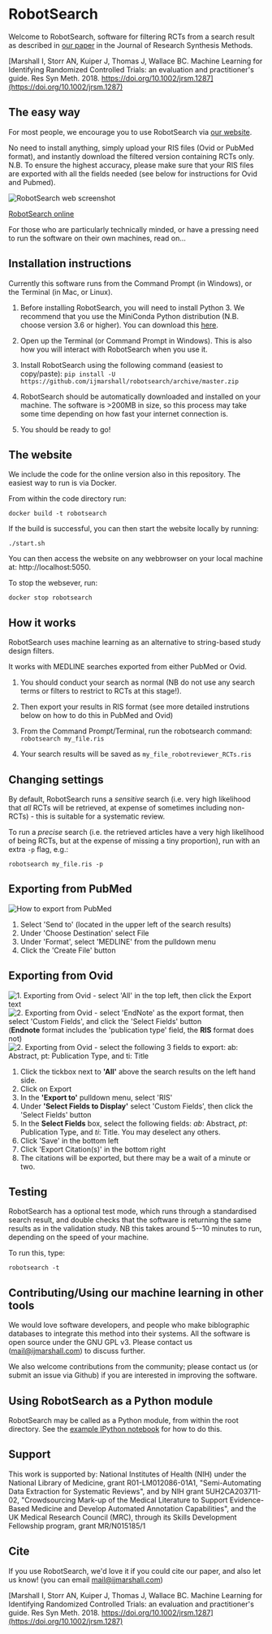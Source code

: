 # RobotSearch

Welcome to RobotSearch, software for filtering RCTs from a search result as described in [our paper](https://doi.org/10.1002/jrsm.1287) in the Journal of Research Synthesis Methods.

[Marshall I, Storr AN, Kuiper J, Thomas J, Wallace BC. Machine Learning for Identifying Randomized Controlled Trials: an evaluation and practitioner's guide. Res Syn Meth. 2018. https://doi.org/10.1002/jrsm.1287](https://doi.org/10.1002/jrsm.1287)

## The easy way

For most people, we encourage you to use RobotSearch via [our website](https://robotsearch.vortext.systems).

No need to install anything, simply upload your RIS files (Ovid or PubMed format), and instantly download the filtered version containing RCTs only.
N.B. To ensure the highest accuracy, please make sure that your RIS files are exported with all the fields needed (see below for instructions for Ovid and Pubmed).

![RobotSearch web screenshot](rsw.png)

[RobotSearch online](https://robotsearch.vortext.systems)

For those who are particularly technically minded, or have a pressing need to run the software on their own machines, read on...


## Installation instructions

Currently this software runs from the Command Prompt (in Windows), or the Terminal (in Mac, or Linux).

1. Before installing RobotSearch, you will need to install Python 3. We recommend that you use the MiniConda Python distribution (N.B. choose version 3.6 or higher). You can download this [here](https://conda.io/miniconda.html).

2. Open up the Terminal (or Command Prompt in Windows). This is also how you will interact with RobotSearch when you use it.

3. Install RobotSearch using the following command (easiest to copy/paste):
	`pip install -U https://github.com/ijmarshall/robotsearch/archive/master.zip`

4. RobotSearch should be automatically downloaded and installed on your machine. The software is >200MB in size, so this process may take some time depending on how fast your internet connection is.

5. You should be ready to go!

## The website

We include the code for the online version also in this repository.
The easiest way to run is via Docker.

From within the code directory run:
```
docker build -t robotsearch
```

If the build is successful, you can then start the website locally by running:

```
./start.sh
```

You can then access the website on any webbrowser on your local machine at: http://localhost:5050.

To stop the websever, run:
```
docker stop robotsearch
```

## How it works

RobotSearch uses machine learning as an alternative to string-based study design filters.

It works with MEDLINE searches exported from either PubMed or Ovid. 

1. You should conduct your search as normal (NB do not use any search terms or filters to restrict to RCTs at this stage!).

2. Then export your results in RIS format (see more detailed instrutions below on how to do this in PubMed and Ovid)

3. From the Command Prompt/Terminal, run the robotsearch command:
`robotsearch my_file.ris`

4. Your search results will be saved as `my_file_robotreviewer_RCTs.ris`

## Changing settings

By default, RobotSearch runs a *sensitive* search (i.e. very high likelihood that *all* RCTs will be retrieved, at expense of sometimes including non-RCTs) - this is suitable for a systematic review.

To run a *precise* search (i.e. the retrieved articles have a very high likelihood of being RCTs, but at the expense of missing a tiny proportion), run with an extra `-p` flag, e.g.:

`robotsearch my_file.ris -p`


## Exporting from PubMed

![How to export from PubMed](pubmed_export.png)

1. Select 'Send to' (located in the upper left of the search results)
2. Under 'Choose Destination' select File
3. Under 'Format', select 'MEDLINE' from the pulldown menu
4. Click the 'Create File' button

## Exporting from Ovid

![1. Exporting from Ovid - select 'All' in the top left, then click the Export text](ovid_export1.png)
![2. Exporting from Ovid - select 'EndNote' as the export format, then select 'Custom Fields', and click the 'Select Fields' button](ovid_export2.png) (**Endnote** format includes the 'publication type' field, the **RIS** format does not)
![2. Exporting from Ovid - select the following 3 fields to export: *ab*: Abstract, *pt*: Publication Type, and *ti*: Title](ovid_export3.png)

1. Click the tickbox next to **'All'** above the search results on the left hand side.
2. Click on Export
3. In the **'Export to'** pulldown menu, select 'RIS'
4. Under **'Select Fields to Display'** select 'Custom Fields', then click the 'Select Fields' button
5. In the **Select Fields** box, select the following fields: *ab*: Abstract, *pt*: Publication Type, and *ti*: Title. You may deselect any others.
6. Click 'Save' in the bottom left
7. Click 'Export Citation(s)' in the bottom right
8. The citations will be exported, but there may be a wait of a minute or two.

## Testing

RobotSearch has a optional test mode, which runs through a standardised search result, and double checks that the software is returning the same results as in the validation study. NB this takes around 5--10 minutes to run, depending on the speed of your machine.

To run this, type:

`robotsearch -t	`


## Contributing/Using our machine learning in other tools

We would love software developers, and people who make biblographic databases to integrate this method into their systems. All the software is open source under the GNU GPL v3. Please contact us ([mail@ijmarshall.com](mailto:mail@ijmarshall.com)) to discuss further.

We also welcome contributions from the community; please contact us (or submit an issue via Github) if you are interested in improving the software.

## Using RobotSearch as a Python module

RobotSearch may be called as a Python module, from within the root directory. See the [example IPython notebook](https://github.com/ijmarshall/robotsearch/blob/master/Calling%20RobotSearch%20as%20a%20Python%20module.ipynb) for how to do this.

## Support

This work is supported by: National Institutes of Health (NIH) under the National Library of Medicine, grant R01-LM012086-01A1, "Semi-Automating Data Extraction for Systematic Reviews", and by NIH grant 5UH2CA203711-02, "Crowdsourcing Mark-up of the Medical Literature to Support Evidence-Based Medicine and Develop Automated Annotation Capabilities", and the UK Medical Research Council (MRC), through its Skills Development Fellowship program, grant MR/N015185/1

## Cite

If you use RobotSearch, we'd love it if you could cite our paper, and also let us know! (you can email mail@ijmarshall.com)

[Marshall I, Storr AN, Kuiper J, Thomas J, Wallace BC. Machine Learning for Identifying Randomized Controlled Trials: an evaluation and practitioner's guide. Res Syn Meth. 2018. https://doi.org/10.1002/jrsm.1287](https://doi.org/10.1002/jrsm.1287)
